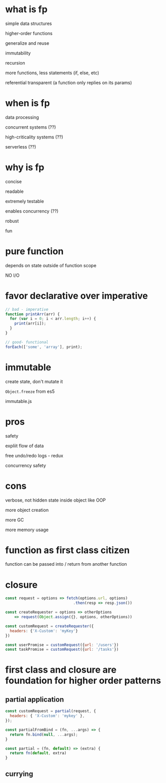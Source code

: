 # what is fp

simple data structures

higher-order functions

generalize and reuse

immutability

recursion

more functions, less statements (if, else, etc)

referential transparent (a function only replies on its params)

# when is fp

data processing

concurrent systems (??)

high-criticality systems (??)

serverless (??)

# why is fp

concise

readable

extremely testable

enables concurrency (??)

robust

fun

# pure function

depends on state outside of function scope

NO I/O

# favor declarative over imperative

```js
// bad - imperative
function printArr(arr) {
  for (var i = 0; i < arr.length; i++) {
    print(arr[i]);
  }
}

// good- functional
forEach(['some', 'array'], print);
```

# immutable

create state, don't mutate it

`Object.freeze` from es5

immutable.js

# pros

safety

expliit flow of data

free undo/redo logs - redux

concurrency safety

# cons

verbose, not hidden state inside object like OOP

more object creation

more GC

more memory usage

# function as first class citizen

function can be passed into / return from another function

# closure

```js
const request = options => fetch(options.url, options)
                              .then(resp => resp.json())

const createRequester = options => otherOptions
    => request(Object.assign({}, options, otherOptions))

const customRequest = createRequester({
  headers: {'X-Custom': 'myKey'}
})

const userPromise = customRequest({url: '/users'})
const taskPromise = customRequest({url: '/tasks'})
```

# first class and closure are foundation for higher order patterns

## partial application

```js
const customRequest = partial(request, {
  headers: { 'X-Custom': 'mykey' },
});

const partialFromBind = (fn, ...args) => {
  return fn.bind(null, ...args);
}

const partial = (fn, default) => (extra) {
  return fn(default, extra)
}
```

## currying
